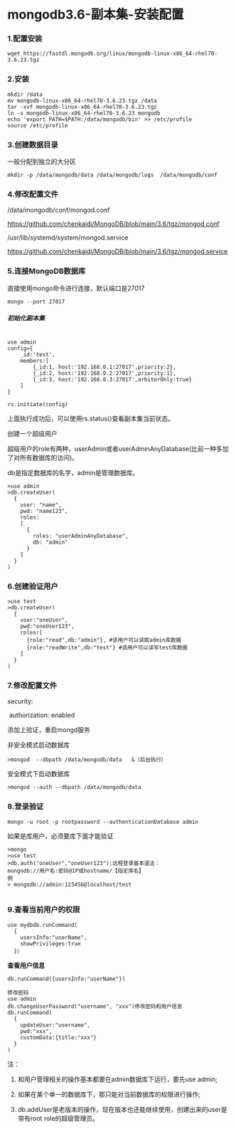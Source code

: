 # mongodb3.6-副本集-安装配置

### 1.配置安装 

```
wget https://fastdl.mongodb.org/linux/mongodb-linux-x86_64-rhel70-3.6.23.tgz
```

### 2.安装

```
mkdir /data
mv mongodb-linux-x86_64-rhel70-3.6.23.tgz /data
tar -xvf mongodb-linux-x86_64-rhel70-3.6.23.tgz
ln -s mongodb-linux-x86_64-rhel70-3.6.23 mongodb
echo 'export PATH=$PATH:/data/mongodb/bin' >> /etc/profile
source /etc/profile
```

### 3.创建数据目录

一般分配到独立的大分区

```
mkdir -p /data/mongodb/data /data/mongodb/logs  /data/mongodb/conf
```


### 4.修改配置文件

/data/mongodb/conf/mongod.conf

https://github.com/chenkaidi/MongoDB/blob/main/3.6/tgz/mongod.conf

/usr/lib/systemd/system/mongod.service

https://github.com/chenkaidi/MongoDB/blob/main/3.6/tgz/mongod.service

### 5.连接MongoDB数据库

直接使用mongo命令进行连接，默认端口是27017

```
mongo --port 27017
```

##### 初始化副本集
```

use admin
config={
    _id:'test',
    members:[
        {_id:1, host:'192.168.0.1:27017',priority:2},
        {_id:2, host:'192.168.0.2:27017',priority:1},
        {_id:3, host:'192.168.0.3:27017',arbiterOnly:true}
    ]
}

rs.initiate(config)
```
上面执行成功后，可以使用rs.status()查看副本集当前状态。


创建一个超级用户

超级用户的role有两种，userAdmin或者userAdminAnyDatabase(比前一种多加了对所有数据库的访问)。

db是指定数据库的名字，admin是管理数据库。

```
>use admin
>db.createUser(
  {
    user: "name",
    pwd: "name123",
    roles:
    [
      {
        roles: "userAdminAnyDatabase",
        db: "admin"
      }
    ]
  }
)
```

### 6.创建验证用户

```
>use test
>db.createUser(
  {
    user:"oneUser",
    pwd:"oneUser123",
    roles:[
      {role:"read",db:"admin"}, #该用户可以读取admin库数据
      {role:"readWrite",db:"test"} #该用户可以读写test库数据
    ]
  }
)
```

### 7.修改配置文件

security:

​    authorization: enabled

添加上验证，重启mongd服务

非安全模式启动数据库

```
>mongod  --dbpath /data/mongodb/data   &（后台执行）
```

安全模式下启动数据库

```
>mongod --auth --dbpath /data/mongodb/data
```

### 8.登录验证

```
mongo -u root -p rootpassword --authenticationDatabase admin
```

如果是库用户，必须要库下面才能验证

```
>mongo
>use test
>db.auth("oneUser","oneUser123");远程登录基本语法：
mongodb://用户名:密码@IP或hostname/【指定库名】
例
> mongodb://admin:123456@localhost/test
```

```

```

### 9.查看当前用户的权限
```
use mydbdb.runCommand(
  {
    usersInfo:"userName",
    showPrivileges:true
  }）
```

**查看用户信息**

```
db.runCommand({usersInfo:"userName"})

修改密码
use admin
db.changeUserPassword("username", "xxx")修改密码和用户信息
db.runCommand(
  {
    updateUser:"username",
    pwd:"xxx",
    customData:{title:"xxx"}
  }
)
```

注：

1. 和用户管理相关的操作基本都要在admin数据库下运行，要先use admin;

2. 如果在某个单一的数据库下，那只能对当前数据库的权限进行操作;

3. db.addUser是老版本的操作，现在版本也还能继续使用，创建出来的user是带有root role的超级管理员。

